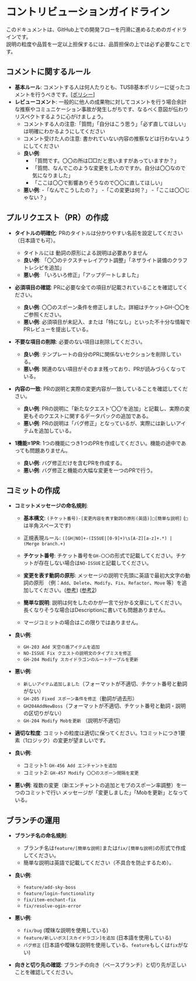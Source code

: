 # コントリビューションガイドライン

このドキュメントは、GitHub上での開発フローを円滑に進めるためのガイドラインです。    
説明の粒度や品質を一定以上担保するには、品質担保の上では必ず必要なことです。

## コメントに関するルール

- **基本ルール**: コメントする人は何人たりとも、TUSB基本ポリシーに従ったコメントを行うべきです。[[ポリシー](https://skyblock.jp/overview/)]
- **レビューコメント**: 一般的に他人の成果物に対してコメントを行う場合余計な推察やコミュニケーション事故が発生しがちです、なるべく意図が伝わりリスペクトするように心がけましょう。
  - コメントする人の注意:「質問」「自分はこう思う」「必ず直してほしい」は明確にわかるようにしてください 
  - コメント受けた人の注意: 書かれていない内容の推察などは行わないようにしてください
  - **良い例**:
    - 「質問です。〇〇の所は□□だと思いますがあっていますか？」
    - 「質問、なんでこのような変更をしたのですか。自分は〇〇なので気になりました」
    - 「ここは〇〇で影響ありそうなので〇〇に直してほしい」
  - **悪い例**:
    -「なんでこうしたの？」
    -「この変更は何？」
    -「ここは〇〇じゃない？」

## プルリクエスト（PR）の作成

- **タイトルの明確化**: PRのタイトルは分かりやすい名前を設定してください（日本語でも可）。
  - タイトルには 動詞の原形による説明は必要ありません
  - **良い例**: 「〇〇のテクスチャレイアウト調整」「ネザライト装備のクラフトレシピを追加」
  - **悪い例**: 「いろいろ修正」「アップデートしました」

- **必須項目の確認**: PRに必要な全ての項目が記載されていることを確認してください。
  - **良い例**: 〇〇のスポーン条件を修正しました。詳細はチケットGH-〇〇をご参照ください。
  - **悪い例**: 必須項目が未記入、または「特になし」といった不十分な情報でPRレビューを提出している。 

- **不要な項目の削除**: 必要のない項目は削除してください。
  - **良い例**: テンプレートの自分のPRに関係ないセクションを削除している。
  - **悪い例**: 関連のない項目がそのまま残っており、PRが読みづらくなっている。
 
- **内容の一致**: PRの説明と実際の変更内容が一致していることを確認してください。
  - **良い例**: PRの説明に「新たなクエスト'〇〇'を追加」と記載し、実際の変更もそのクエストに関するデータパックの追加である。
  - **悪い例**: PRの説明は「バグ修正」となっているが、実際には新しいアイテムを追加している。

- **1機能=1PR**: 1つの機能につき1つのPRを作成してください。機能の途中であっても問題ありません。
  - **良い例**: バグ修正だけを含むPRを作成する。
  - **悪い例**: バグ修正と機能の大幅な変更を一つのPRで行う。

## コミットの作成

- **コミットメッセージの命名規則**:
  - **基本構文**: `(チケット番号)-[変更内容を表す動詞の原形(英語)]□[簡単な説明]` (`□`は半角スペースです)
  - 正規表現ルール: `([GH|NO]+-(ISSUE|[0-9]+)\s[A-Z][a-z]+.*) | (Merge branch.+)`

  - **チケット番号**: チケット番号を`GH-〇〇`の形式で記載してください。チケットが存在しない場合は`NO-ISSUE`と記載してください。
  - **変更を表す動詞の原形**: メッセージの説明で先頭に英語で最初大文字の動詞の原形
    （例：`Add`、`Delete`、`Modify`、`Fix`、`Refactor`、`Move` 等）を追加してください。([参考](https://www.tam-tam.co.jp/tipsnote/program/post16686.html)) ([参考2](https://note.com/haru_notes/n/n3d9c406e9ac6))
  - **簡単な説明**: 説明は何をしたのかが一言で分かる文章にしてください。
      長くなりそうな場合はDescriptionに書いても問題ありません。
  - マージコミットの場合はこの限りではありません。
  
- **良い例**:
  - `GH-203 Add 天空の盾アイテムを追加`
  - `NO-ISSUE Fix クエストの説明文のタイプミスを修正`
  - `GH-204 Modify スカイドラゴンのルートテーブルを更新`

- **悪い例**:
  - `新しいアイテム追加しました`（フォーマットが不適切、チケット番号と動詞がない）
  - `GH-205 Fixed スポーン条件を修正`（動詞が過去形）
  - `GH204AddNewBoss`（フォーマットが不適切、チケット番号と動詞・説明の区切りがない）
  - `GH-204 Modify Mobを更新` （説明が不適切）


- **適切な粒度**: コミットの粒度は適切に保ってください。1コミットにつき1要素（1ロジック）の変更が望ましいです。

- **良い例**:
  - コミット1: `GH-456 Add エンチャントを追加`
  - コミット2: `GH-457 Modify 〇〇のスポーン間隔を変更`

- **悪い例**: 複数の変更（新エンチャントの追加とモブのスポーン率調整）を一つのコミットで行い
                    メッセージが「変更しました」「Mobを更新」となっている。


## ブランチの運用

- **ブランチ名の命名規則**:
  - ブランチ名は`feature/[簡単な説明]`または`fix/[簡単な説明]`の形式で作成してください。
  - 簡単な説明は英語で記載してください（不具合を防止するため）。

- **良い例**:
  - `feature/add-sky-boss`
  - `feature/login-functionality`
  - `fix/item-enchant-fix`
  - `fix/resolve-ogin-error`

- **悪い例**:
  - `fix/bug` (曖昧な説明を使用している)
  - `feature/新しいボス[スカイドラゴン]を追加` (日本語を使用している)
  - `バグ修正` (日本語や曖昧な説明を使用している、`feature`もしくは`fix`がない)


- **向きと切り先の確認**: ブランチの向き（ベースブランチ）と切り先が正しいことを確認してください。
 
